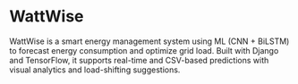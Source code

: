 # WattWise
WattWise is a smart energy management system using ML (CNN + BiLSTM) to forecast energy consumption and optimize grid load. Built with Django and TensorFlow, it supports real-time and CSV-based predictions with visual analytics and load-shifting suggestions.
